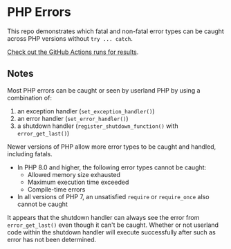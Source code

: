 # PHP Errors

This repo demonstrates which fatal and non-fatal error types can be caught across PHP versions without `try ... catch`.

[Check out the GitHub Actions runs for results](https://github.com/johnbillion/php-errors/actions).

## Notes

Most PHP errors can be caught or seen by userland PHP by using a combination of:

1. an exception handler (`set_exception_handler()`)
2. an error handler (`set_error_handler()`)
3. a shutdown handler (`register_shutdown_function()` with `error_get_last()`)

Newer versions of PHP allow more error types to be caught and handled, including fatals.

* In PHP 8.0 and higher, the following error types cannot be caught:
  - Allowed memory size exhausted
  - Maximum execution time exceeded
  - Compile-time errors
* In all versions of PHP 7, an unsatisfied `require` or `require_once` also cannot be caught

It appears that the shutdown handler can always see the error from `error_get_last()` even though it can't be caught. Whether or not userland code within the shutdown handler will execute successfully after such as error has not been determined.
